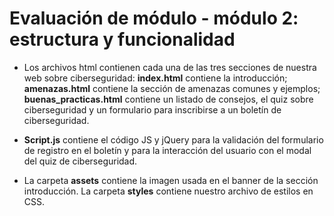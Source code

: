 # Evaluación de módulo - módulo 2: estructura y funcionalidad

- Los archivos html contienen cada una de las tres secciones de nuestra web sobre ciberseguridad: **index.html** contiene la introducción; **amenazas.html** contiene la sección de amenazas comunes y ejemplos; **buenas_practicas.html** contiene un listado de consejos, el quiz sobre ciberseguridad y un formulario para inscribirse a un boletín de ciberseguridad.

- **Script.js** contiene el código JS y jQuery para la validación del formulario de registro en el boletín y para la interacción del usuario con el modal del quiz de ciberseguridad.

- La carpeta **assets** contiene la imagen usada en el banner de la sección introducción. La carpeta **styles** contiene nuestro archivo de estilos en CSS.
